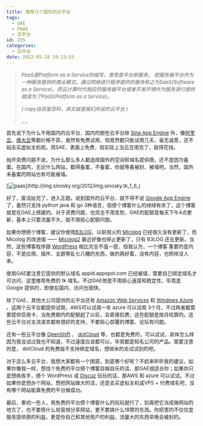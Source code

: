 ```yaml
---
title: 推荐几个国外的云平台
tags:
  - GAE
  - PAAS
  - 云平台
id: 235
categories:
  - 云平台
date: 2012-05-18 19:13:53
---
```


> <span style="font-size: small;">_PaaS是Platform as a Service的缩写，意思是平台即服务。 把服务器平台作为一种服务提供的商业模式。通过网络进行程序提供的服务称之为SaaS(Software as a Service)，而云计算时代相应的服务器平台或者开发环境作为服务进行提供就成为了PaaS(Platform as a Service)。_</span>
> 
> <span style="font-size: small;">_( copy自百度百科，其实就是我们所说的云平台 )_</span>
> 
> <span style="font-size: small;">_ _</span>

<span style="font-size: small;">首先说下为什么不用国内的云平台，国内的那些云平台除 [Sina App Engine](http://sae.sina.com.cn/) 外，像[阿里云](http://www.aliyun.com/)、[盛大云](http://www.grandcloud.cn/)等都价格不菲，虽然有免费试用，但竟然都只能试用几天，毫无诚意，还不如去买虚拟主机呢。而SAE，表面上免费，但实际上当云豆用完了，就得花钱。

</span>

<span style="font-size: small;">抛开资费问题不说，为什么那么多人都选择国外的空间和域名提供商，还不是因为备案。在国内，无论什么网站，都得备案，不备案，你就等着被封、被墙吧。当然，国外未备案的网站也有可能被墙。</span>

<span style="font-size: small;">[![paas](http://img.sinosky.org/2012/img.sinosky.tk_f_9_)](http://img.sinosky.org/2012/img.sinosky.tk_f_9_) </span>

<span style="font-size: small;">好了，废话扯完了，进入正题。说到国外的云平台，就不得不说  [Google App Engine](https://appengine.google.com/) 了，虽然只支持 python java 和 go 3种语言，但搭个博客什么的绰绰有余了，这个博客就是在GAE上搭建的。对于资费问题，也完全不用发愁，GAE的配额是每天下午4点更新，基本上只要流量不大，就不用担心配额问题。</span>

<span style="font-size: small;">如果你想搭个博客，建议你使用[B3LOG](http://www.b3log.org/)，以前很火的 [Micolog](https://github.com/xuming/micolog) 已经很久没有更新了，而 Micolog 的改进版 —— [Micolog2](https://code.google.com/p/micolog2/) 最近好像也停止更新了，只有 B3LOG 还在更新。当然，这些博客程序跟 [WordPress](http://cn.wordpress.org/) 相比完全不值一提，但我认为，一个博客 重要的是内容，不是应用、插件、主题等乱七八糟的东西，做的再好看，没有内容，也照样没人来。</span>

<span style="font-size: small;">使用GAE要注意它提供的默认域名 appid.appspot.com 已经被墙，需要自己绑定域名才可访问，这里推荐免费的 tk 域名。不过GAE倒是不用担心速度和稳定性，毕竟是 Google 提供的，即使在国内，访问也很快。</span>

<span style="font-size: small;"> </span>

<span style="font-size: small;">除了GAE，其他大公司提供的云平台还有 [Amazon Web Services](http://aws.amazon.com/) 和 [Windows Azure](https://www.windowsazure.com/zh-cn/) 。这两个云平台都提供试用，AWS可以试用一年 azure 可以试用 3个月，不过两者都需要提供信用卡，当免费期内的配额超了以后，会直接扣费，这些配额是按月结算的。这些云平台对主流语言都有很好的支持，不要担心部署的博客、论坛有问题。</span>

<span style="font-size: small;"> </span>

<span style="font-size: small;">还有一些云平台像 [OpenShift](https://openshift.redhat.com/app/) 、 [dotCloud](https://www.dotcloud.com/) 等，也都是免费的，可以试试，具体怎么样 因为我没试过我也不知道，不过速度应该都可以，毕竟都是知名公司的产品。需要注意的是，  dotCloud 的免费版不支持绑定域名，想绑米的去试试别的吧。</span>

<span style="font-size: small;"> </span>

<span style="font-size: small;">对于这么多云平台，我想大家都有一个困惑，到底哪个好呢？不妨来听听我的建议，如果你像我一样，想找个免费的平台搭个博客自娱自乐的话，那GAE很适合你；如果你只是想练练手，搭个 WordPress 或 [Discuz](http://www.discuz.net/) 玩玩的话，那AWS 和 azure 可以试试。不过如果你是想办个网站，想把网站做大的话，还是去买虚拟主机或VPS + 付费域名吧，没有哪个网站能靠免费的平台做成功。</span>

<span style="font-size: small;">最后，奉劝一些人，用免费的平台搭个博客什么的玩玩就行了，别真把它当成做网站的地方了，也不要搭什么视音频分享网站，更不要搞什么18禁的东西。你损害的不仅仅是服务提供商的利益，更是你自己和其他用户的利益，流量大的东西早晚会被封的。</span>